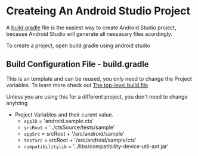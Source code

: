 # Createing An Android Studio Project
A [build.gradle](https://github.com/Alwin-Lin/development-debug-androidTest/blob/master/CtsSampleDeviceTestCases/ctsDeviceTestCaseProject/build.gradle) file is the easiest way to create Android Studio project, because Android Studio will generate all nessasary files acordingly. 

To create a project, open build.gradle using android studio

## Build Configuration File - build.gradle 
This is an template and can be reused, you only need to change the Project variables. To learn more check out [The top-level build file](https://developer.android.com/studio/build#top-level)

 Unless you are using this for a different project, you don't need to change anyhting

* Project Variables and their curent value.
    * ```appID``` = 'android.sample.cts'
    * ```srcRoot``` = '../ctsSource/tests/sample'
    * ```appSrc``` = srcRoot + '/src/android/sample'
    * ```testSrc``` = srcRoot + '/src/android/sample/cts'
    * ```compatibilitylib``` = '../libs/compatibility-device-util-axt.jar'
